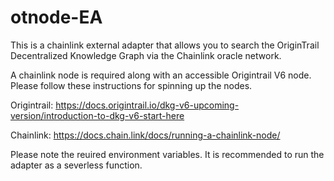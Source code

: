 # otnode-EA
This is a chainlink external adapter that allows you to search the OriginTrail Decentralized Knowledge Graph via the Chainlink oracle network.

A chainlink node is required along with an accessible Origintrail V6 node. Please follow these instructions for spinning up the nodes.

Origintrail: https://docs.origintrail.io/dkg-v6-upcoming-version/introduction-to-dkg-v6-start-here

Chainlink: https://docs.chain.link/docs/running-a-chainlink-node/

Please note the reuired environment variables. It is recommended to run the adapter as a severless function.

